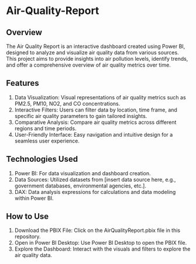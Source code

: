 # Air-Quality-Report
## Overview
The Air Quality Report is an interactive dashboard created using Power BI, designed to analyze and visualize air quality data from various sources. This project aims to provide insights into air pollution levels, identify trends, and offer a comprehensive overview of air quality metrics over time.

## Features
1. Data Visualization: Visual representations of air quality metrics such as PM2.5, PM10, NO2, and CO concentrations.
2. Interactive Filters: Users can filter data by location, time frame, and specific air quality parameters to gain tailored insights.
3. Comparative Analysis: Compare air quality metrics across different regions and time periods.
4. User-Friendly Interface: Easy navigation and intuitive design for a seamless user experience.
## Technologies Used
1. Power BI: For data visualization and dashboard creation.
2. Data Sources: Utilized datasets from [insert data source here, e.g., government databases, environmental agencies, etc.].
3. DAX: Data analysis expressions for calculations and data modeling within Power BI.
## How to Use
1. Download the PBIX File: Click on the AirQualityReport.pbix file in this repository.
2. Open in Power BI Desktop: Use Power BI Desktop to open the PBIX file.
3. Explore the Dashboard: Interact with the visuals and filters to explore the air quality data.
